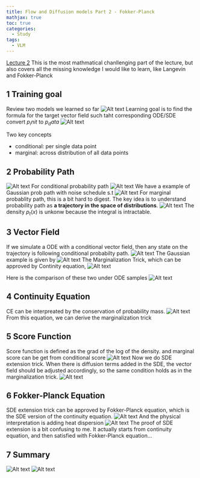 ```yaml
---
title: Flow and Diffusion models Part 2 - Fokker-Planck
mathjax: true
toc: true
categories:
  - Study
tags:
  - VLM
---
```


[Lecture 2](https://www.youtube.com/watch?v=VDnM5D6wXio&t)
This is the most mathmatical chanllenging part of the lecture, but also covers all the missing knowledge I would like to learn, like Langevin and Fokker-Planck

## 1 Training goal
Review two models we learned so far
![Alt text](/code23/assets/images/2025/25-08-26-diffusion_files/2models.png)
Learning goal is to find the formula for the target vector field such taht corresponding ODE/SDE convert $p_init$ to $p_data$
![Alt text](/code23/assets/images/2025/25-08-26-diffusion_files/traininggoal.png)

Two key concepts
- conditional: per single data point
- marginal: across distribution of all data points

## 2 Probability Path
![Alt text](/code23/assets/images/2025/25-08-26-diffusion_files/probpath.png)
For conditional probability path
![Alt text](/code23/assets/images/2025/25-08-26-diffusion_files/cpp.png)
We have a example of Gaussian prob path with noise schedule s.t
![Alt text](/code23/assets/images/2025/25-08-26-diffusion_files/gpp.png)
For marginal probablity path, this is a bit hard to digest. The key idea is to understand probability path as **a trajectory in the space of distributions**. 
![Alt text](/code23/assets/images/2025/25-08-26-diffusion_files/mpp.png)
The density $p_t(x)$ is unkonw because the integral is intractable.

## 3 Vector Field
If we simulate a ODE with a conditional vector field, then any state on the trajectory is following conditional probabilty path. 
![Alt text](/code23/assets/images/2025/25-08-26-diffusion_files/cvf.png)
The Gaussian example is given by 
![Alt text](/code23/assets/images/2025/25-08-26-diffusion_files/gvf.png)
The Marginalization Trick, which can be approved by Continity equation, 
![Alt text](/code23/assets/images/2025/25-08-26-diffusion_files/mvf.png)

Here is the comparison of these two under ODE samples
![Alt text](/code23/assets/images/2025/25-08-26-diffusion_files/odesamples.png)

## 4 Continuity Equation
CE can be interpreated by the conservation of probability mass. 
![Alt text](/code23/assets/images/2025/25-08-26-diffusion_files/ce.png)
From this equation, we can derive the marginalization trick

## 5 Score Function
Score function is defined as the grad of the log of the density.
and marginal score can be get from conditional score
![Alt text](/code23/assets/images/2025/25-08-26-diffusion_files/score.png)
Now we do SDE extension trick. When there is diffusion terms added in the SDE, the vector field should be adjusted accordingly, so the same condition holds as in the marginalization trick.
![Alt text](/code23/assets/images/2025/25-08-26-diffusion_files/sdeex.png)

## 6 Fokker-Planck Equation
SDE extension trick can be approved by Fokker-Planck equation, which is the SDE version of the continuity equation.
![Alt text](/code23/assets/images/2025/25-08-26-diffusion_files/fpe.png)
And the physical interpretation is adding heat dispersion
![Alt text](/code23/assets/images/2025/25-08-26-diffusion_files/heat.png)
The proof of SDE extension is a bit confusing to me. It actually starts from continuity equation, and then satisfied with Fokker-Planck equation... 

## 7 Summary
![Alt text](/code23/assets/images/2025/25-08-26-diffusion_files/s1.png)
![Alt text](/code23/assets/images/2025/25-08-26-diffusion_files/s2.png)